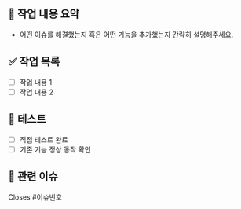 ## 📌 작업 내용 요약

- 어떤 이슈를 해결했는지 혹은 어떤 기능을 추가했는지 간략히 설명해주세요.

## ✅ 작업 목록

- [ ] 작업 내용 1
- [ ] 작업 내용 2

## 🧪 테스트

- [ ] 직접 테스트 완료
- [ ] 기존 기능 정상 동작 확인

## 📎 관련 이슈

Closes #이슈번호
